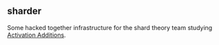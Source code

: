 ## sharder

Some hacked together infrastructure for the shard theory team studying [Activation Additions](https://www.alignmentforum.org/posts/5spBue2z2tw4JuDCx/steering-gpt-2-xl-by-adding-an-activation-vector).
